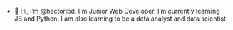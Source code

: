 - 👋 Hi, I’m @hectorjbd. I'm Junior Web Developer.  I’m currently learning JS and Python.
I am also learning to be a data analyst and data scientist

<!---
hectorjbd/hectorjbd is a ✨ special ✨ repository because its `README.md` (this file) appears on your GitHub profile.
You can click the Preview link to take a look at your changes.
--->
